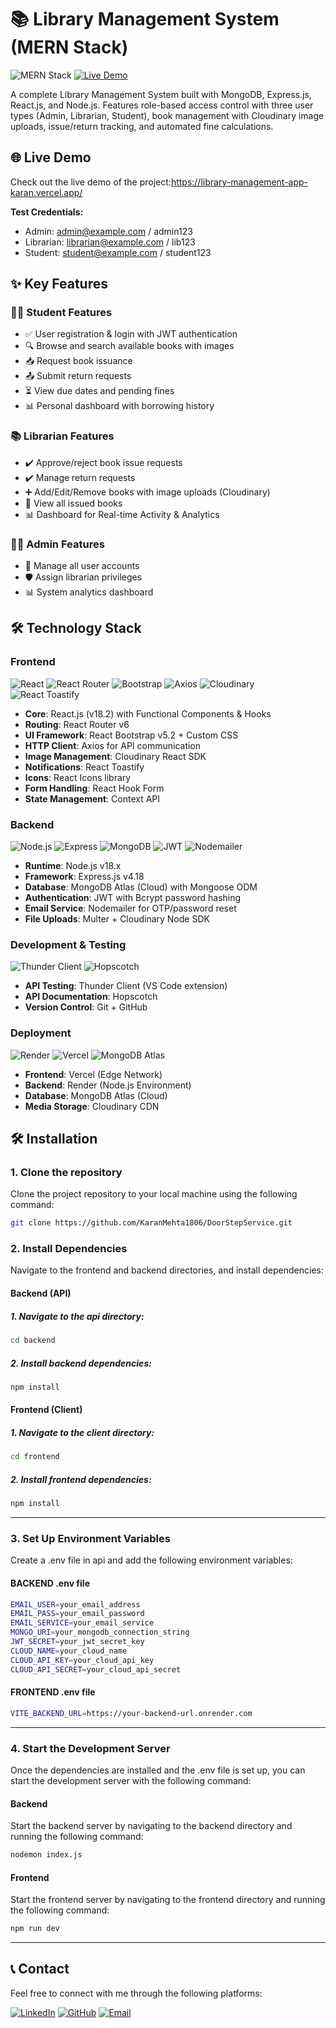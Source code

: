 # 📚 Library Management System (MERN Stack)

![MERN Stack](https://img.shields.io/badge/MERN-Full%20Stack-blue)
[![Live Demo](https://img.shields.io/badge/Live-Demo-brightgreen)](https://library-management-app-karan.vercel.app/)

A complete Library Management System built with MongoDB, Express.js, React.js, and Node.js. Features role-based access control with three user types (Admin, Librarian, Student), book management with Cloudinary image uploads, issue/return tracking, and automated fine calculations.

## 🌐 Live Demo
Check out the live demo of the project:https://library-management-app-karan.vercel.app/

**Test Credentials:**
- Admin: admin@example.com / admin123
- Librarian: librarian@example.com / lib123
- Student: student@example.com / student123

## ✨ Key Features

### 👨‍🎓 Student Features
- ✅ User registration & login with JWT authentication
- 🔍 Browse and search available books with images
- 📥 Request book issuance
- 📤 Submit return requests
- ⏳ View due dates and pending fines
- 📊 Personal dashboard with borrowing history

### 📚 Librarian Features
- ✔️ Approve/reject book issue requests
- ✔️ Manage return requests
- ➕ Add/Edit/Remove books with image uploads (Cloudinary)
- 👀 View all issued books
- 📊 Dashboard for Real-time Activity & Analytics

### 👨‍💼 Admin Features
- 👥 Manage all user accounts
- 🛡️ Assign librarian privileges
- 📊 System analytics dashboard



## 🛠️ Technology Stack

### **Frontend**
![React](https://img.shields.io/badge/React-18.2-%2361DAFB?logo=react)
![React Router](https://img.shields.io/badge/React_Router-v6.4-CA4245?logo=reactrouter)
![Bootstrap](https://img.shields.io/badge/Bootstrap-5.2-%237952B3?logo=bootstrap)
![Axios](https://img.shields.io/badge/Axios-1.3-%23631d76?logo=axios)
![Cloudinary](https://img.shields.io/badge/Cloudinary-1.32-%80B5FF?logo=cloudinary)
![React Toastify](https://img.shields.io/badge/Toastify-9.1-%23E57470?logo=react)

- **Core**: React.js (v18.2) with Functional Components & Hooks
- **Routing**: React Router v6
- **UI Framework**: React Bootstrap v5.2 + Custom CSS
- **HTTP Client**: Axios for API communication
- **Image Management**: Cloudinary React SDK
- **Notifications**: React Toastify
- **Icons**: React Icons library
- **Form Handling**: React Hook Form
- **State Management**: Context API

### **Backend**
![Node.js](https://img.shields.io/badge/Node.js-18.x-%23339933?logo=nodedotjs)
![Express](https://img.shields.io/badge/Express-4.18-%23000000?logo=express)
![MongoDB](https://img.shields.io/badge/MongoDB-6.0-%2347A248?logo=mongodb)
![JWT](https://img.shields.io/badge/JWT-Auth-%23000000?logo=jsonwebtokens)
![Nodemailer](https://img.shields.io/badge/Nodemailer-6.9-%23F7DF1E?logo=nodemailer)

- **Runtime**: Node.js v18.x
- **Framework**: Express.js v4.18
- **Database**: MongoDB Atlas (Cloud) with Mongoose ODM
- **Authentication**: JWT with Bcrypt password hashing
- **Email Service**: Nodemailer for OTP/password reset
- **File Uploads**: Multer + Cloudinary Node SDK

### **Development & Testing**
![Thunder Client](https://img.shields.io/badge/Thunder_Client-1.12-%237A1FA2?logo=thunderclient)
![Hopscotch](https://img.shields.io/badge/Hopscotch-Docs-%2334A853?logo=hopscotch)

- **API Testing**: Thunder Client (VS Code extension)
- **API Documentation**: Hopscotch
- **Version Control**: Git + GitHub

### **Deployment**
![Render](https://img.shields.io/badge/Backend-Hosted_on_Render-%2300BFFF?logo=render)
![Vercel](https://img.shields.io/badge/Frontend-Hosted_on_Vercel-%23000000?logo=vercel)
![MongoDB Atlas](https://img.shields.io/badge/Database-MongoDB_Atlas-%2347A248?logo=mongodb)

- **Frontend**: Vercel (Edge Network)
- **Backend**: Render (Node.js Environment)
- **Database**: MongoDB Atlas (Cloud)
- **Media Storage**: Cloudinary CDN

## 🛠️ Installation

### 1. Clone the repository

Clone the project repository to your local machine using the following command:

```bash
git clone https://github.com/KaranMehta1806/DoorStepService.git
```

### 2. Install Dependencies
Navigate to the frontend and backend directories, and install dependencies:

#### Backend (API)

##### 1. Navigate to the api directory:
```bash
cd backend
```

##### 2. Install backend dependencies:
```bash
npm install
```
#### Frontend (Client)

##### 1. Navigate to the client directory:
```bash
cd frontend
```
##### 2. Install frontend dependencies:
```bash
npm install
```
---

### 3. Set Up Environment Variables
Create a .env file in api and add the following environment variables:

####  BACKEND .env file
```bash
EMAIL_USER=your_email_address
EMAIL_PASS=your_email_password
EMAIL_SERVICE=your_email_service
MONGO_URI=your_mongodb_connection_string
JWT_SECRET=your_jwt_secret_key
CLOUD_NAME=your_cloud_name
CLOUD_API_KEY=your_cloud_api_key
CLOUD_API_SECRET=your_cloud_api_secret

```

#### FRONTEND .env file
```bash
VITE_BACKEND_URL=https://your-backend-url.onrender.com

```
---

### 4. Start the Development Server
Once the dependencies are installed and the .env file is set up, you can start the development server with the following command:

#### Backend
Start the backend server by navigating to the backend directory and running the following command:

```bash
nodemon index.js
```
#### Frontend
Start the frontend server by navigating to the frontend directory and running the following command:

```bash
npm run dev
```
---


## 📞 Contact
Feel free to connect with me through the following platforms:

[![LinkedIn](https://img.shields.io/badge/Karan_Mehta_-0A66C2?style=for-the-badge&logo=linkedin&logoColor=white)](https://www.linkedin.com/in/mehtakaran18)
[![GitHub](https://img.shields.io/badge/Karan_Mehta_-181717?style=for-the-badge&logo=github&logoColor=white)](https://github.com/KaranMehta1806)
[![Email](https://img.shields.io/badge/karanmehta1806@gmail.com-D14836?style=for-the-badge&logo=gmail&logoColor=white)](mailto:mehtakaran8872@gmail.com)









